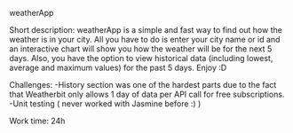 weatherApp

Short description:
weatherApp is a simple and fast way to find out how the weather is in your city. All you have to do is enter your city name or id and an interactive chart will show you how the weather will be for the next 5 days. Also, you have the option to view historical data (including lowest, average and maximum values) for the past 5 days. Enjoy :D

Challenges:
-History section was one of the hardest parts due to the fact that Weatherbit only allows 1 day of data per API call for free subscriptions.
-Unit testing ( never worked with Jasmine before :) )

Work time: 24h
